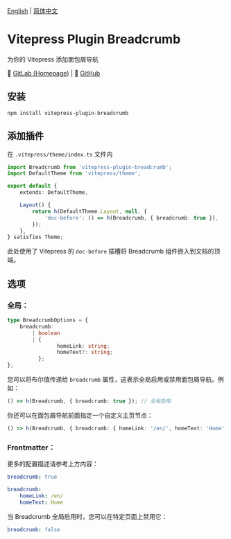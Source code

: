 [English](./README.md) | [简体中文](#)

# Vitepress Plugin Breadcrumb

为你的 Vitepress 添加面包屑导航

🔗 [GitLab (Homepage)](https://gitlab.soraharu.com/XiaoXi/vitepress-plugin-breadcrumb) | 🔗 [GitHub](https://github.com/yanranxiaoxi/vitepress-plugin-breadcrumb)

## 安装

```shell
npm install vitepress-plugin-breadcrumb
```

## 添加插件

在 `.vitepress/theme/index.ts` 文件内

```typescript
import Breadcrumb from 'vitepress-plugin-breadcrumb';
import DefaultTheme from 'vitepress/theme';

export default {
	extends: DefaultTheme,

	Layout() {
		return h(DefaultTheme.Layout, null, {
			'doc-before': () => h(Breadcrumb, { breadcrumb: true }),
		});
	},
} satisfies Theme;
```

此处使用了 Vitepress 的 `doc-before` 插槽将 Breadcrumb 组件嵌入到文档的顶端。

## 选项

### 全局：

```typescript
type BreadcrumbOptions = {
	breadcrumb:
		| boolean
		| {
				homeLink: string;
				homeText?: string;
		  };
};
```

您可以将布尔值传递给 `breadcrumb` 属性，这表示全局启用或禁用面包屑导航。例如：

```typescript
() => h(Breadcrumb, { breadcrumb: true }); // 全局启用
```

你还可以在面包屑导航前面指定一个自定义主页节点：

```typescript
() => h(Breadcrumb, { breadcrumb: { homeLink: '/en/', homeText: 'Home' } }); // 添加一个指向 '/en/' 的名为 'Home' 的节点
```

### Frontmatter：

更多的配置描述请参考上方内容：

```yaml
breadcrumb: true
```

```yaml
breadcrumb:
    homeLink: /en/
    homeText: Home
```

当 Breadcrumb 全局启用时，您可以在特定页面上禁用它：

```yaml
breadcrumb: false
```
